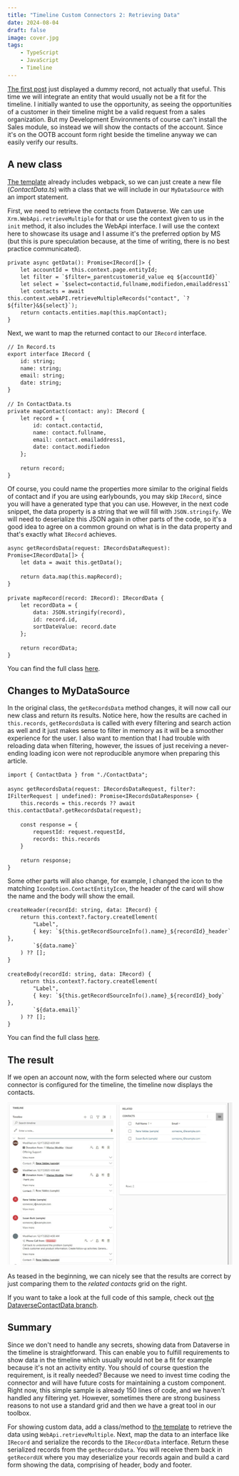 ```yaml
---
title: "Timeline Custom Connectors 2: Retrieving Data"
date: 2024-08-04
draft: false
image: cover.jpg
tags: 
    - TypeScript
    - JavaScript
    - Timeline
---
```


[The first post](/post/timeline/custom/basics/) just displayed a dummy record, not actually that useful. This time we will integrate an entity that would usually not be a fit for the timeline. I initially wanted to use the opportunity, as seeing the opportunities of a customer in their timeline might be a valid request from a sales organization. But my Development Environments of course can't install the Sales module, so instead we will show the contacts of the account. Since it's on the OOTB account form right beside the timeline anyway we can easily verify our results.

## A new class
[The template](https://github.com/Kunter-Bunt/TimelineCustomConnector) already includes webpack, so we can just create a new file (_ContactData.ts_) with a class that we will include in our `MyDataSource` with an import statement.

First, we need to retrieve the contacts from Dataverse. We can use `Xrm.WebApi.retrieveMultiple` for that or use the context given to us in the `init` method, it also includes the WebApi interface. I will use the context here to showcase its usage and I assume it's the preferred option by MS (but this is pure speculation because, at the time of writing, there is no best practice communicated).

``` TS 
private async getData(): Promise<IRecord[]> {
    let accountId = this.context.page.entityId;
    let filter = `$filter=_parentcustomerid_value eq ${accountId}`
    let select = `$select=contactid,fullname,modifiedon,emailaddress1`
    let contacts = await this.context.webAPI.retrieveMultipleRecords("contact", `?${filter}&${select}`);
    return contacts.entities.map(this.mapContact);
}
```

Next, we want to map the returned contact to our `IRecord` interface.

``` TS 
// In Record.ts
export interface IRecord {
    id: string;
    name: string;
    email: string;
    date: string;
}

// In ContactData.ts
private mapContact(contact: any): IRecord {
    let record = {
        id: contact.contactid,
        name: contact.fullname,
        email: contact.emailaddress1,
        date: contact.modifiedon
    };

    return record;
}
```

Of course, you could name the properties more similar to the original fields of contact and if you are using earlybounds, you may skip `IRecord`, since you will have a generated type that you can use. However, in the next code snippet, the data property is a string that we will fill with `JSON.stringify`. We will need to deserialize this JSON again in other parts of the code, so it's a good idea to agree on a common ground on what is in the data property and that's exactly what `IRecord` achieves.

``` TS 
async getRecordsData(request: IRecordsDataRequest): Promise<IRecordData[]> {
    let data = await this.getData();

    return data.map(this.mapRecord);
}

private mapRecord(record: IRecord): IRecordData {
    let recordData = {
        data: JSON.stringify(record),
        id: record.id,
        sortDateValue: record.date
    };

    return recordData;
}
```

You can find the full class [here](https://github.com/Kunter-Bunt/TimelineCustomConnector/blob/DataverseContactData/src/ContactData.ts).

## Changes to MyDataSource
In the original class, the `getRecordsData` method changes, it will now call our new class and return its results. Notice here, how the results are cached in `this.records`, `getRecordsData` is called with every filtering and search action as well and it just makes sense to filter in memory as it will be a smoother experience for the user. I also want to mention that I had trouble with reloading data when filtering, however, the issues of just receiving a never-ending loading icon were not reproducible anymore when preparing this article.

``` TS 
import { ContactData } from "./ContactData";

async getRecordsData(request: IRecordsDataRequest, filter?: IFilterRequest | undefined): Promise<IRecordsDataResponse> {
    this.records = this.records ?? await this.contactData?.getRecordsData(request);

    const response = {
        requestId: request.requestId,
        records: this.records
    }

    return response;
}
```

Some other parts will also change, for example, I changed the icon to the matching `IconOption.ContactEntityIcon`, the header of the card will show the name and the body will show the email.

``` TS {hl_lines=[5,13]}
createHeader(recordId: string, data: IRecord) {
    return this.context?.factory.createElement(
        "Label",
        { key: `${this.getRecordSourceInfo().name}_${recordId}_header` },
        `${data.name}`
    ) ?? [];
}

createBody(recordId: string, data: IRecord) {
    return this.context?.factory.createElement(
        "Label",
        { key: `${this.getRecordSourceInfo().name}_${recordId}_body` },
        `${data.email}`
    ) ?? [];
}
```

You can find the full class [here](https://github.com/Kunter-Bunt/TimelineCustomConnector/blob/DataverseContactData/src/MyRecordSource.ts).

## The result
If we open an account now, with the form selected where our custom connector is configured for the timeline, the timeline now displays the contacts.

![](records.jpg)

As teased in the beginning, we can nicely see that the results are correct by just comparing them to the _related contacts_ grid on the right. 

If you want to take a look at the full code of this sample, check out [the DataverseContactData branch](https://github.com/Kunter-Bunt/TimelineCustomConnector/tree/DataverseContactData).

## Summary
Since we don't need to handle any secrets, showing data from Dataverse in the timeline is straightforward. This can enable you to fulfill requirements to show data in the timeline which usually would not be a fit for example because it's not an activity entity. You should of course question the requirement, is it really needed? Because we need to invest time coding the connector and will have future costs for maintaining a custom component. Right now, this simple sample is already 150 lines of code, and we haven't handled any filtering yet. However, sometimes there are strong business reasons to not use a standard grid and then we have a great tool in our toolbox.

For showing custom data, add a class/method to [the template](https://github.com/Kunter-Bunt/TimelineCustomConnector) to retrieve the data using `WebApi.retrieveMultiple`. Next, map the data to an interface like `IRecord` and serialize the records to the `IRecordData` interface. Return these serialized records from the `getRecordsData`. You will receive them back in `getRecordUX` where you may deserialize your records again and build a card form showing the data, comprising of header, body and footer.